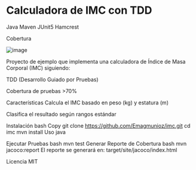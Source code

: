 # Calculadora de IMC con TDD 
Java
Maven
JUnit5
Hamcrest

Cobertura

![image](https://github.com/user-attachments/assets/3391de35-205e-4ef8-9538-3b3e1c7e7735)




Proyecto de ejemplo que implementa una calculadora de Índice de Masa Corporal (IMC) siguiendo:

TDD (Desarrollo Guiado por Pruebas)

Cobertura de pruebas >70%

Características
Calcula el IMC basado en peso (kg) y estatura (m)

Clasifica el resultado según rangos estándar

Instalación
bash
Copy
git clone https://github.com/Emagmunioz/imc.git
cd imc
mvn install
Uso
java

Ejecutar Pruebas
bash
mvn test
Generar Reporte de Cobertura
bash
mvn jacoco:report
El reporte se generará en: target/site/jacoco/index.html

Licencia
MIT

